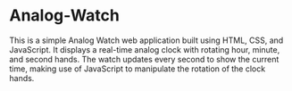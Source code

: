 # Analog-Watch
This is a simple Analog Watch web application built using HTML, CSS, and JavaScript. It displays a real-time analog clock with rotating hour, minute, and second hands. The watch updates every second to show the current time, making use of JavaScript to manipulate the rotation of the clock hands.
